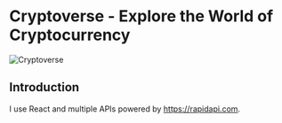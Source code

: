 # Cryptoverse - Explore the World of Cryptocurrency

![Cryptoverse](https://i.ibb.co/8gh5Jc8/image.png)

## Introduction
I use React and multiple APIs powered by https://rapidapi.com.
